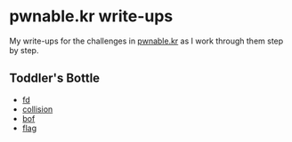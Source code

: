 # pwnable.kr write-ups

My write-ups for the challenges in [pwnable.kr](pwnable.kr) as I work through them step by step.

## Toddler's Bottle
- [fd](fd/README.md)
- [collision](collision/README.md)
- [bof](bof/README.md)
- [flag](flag/README.md)
